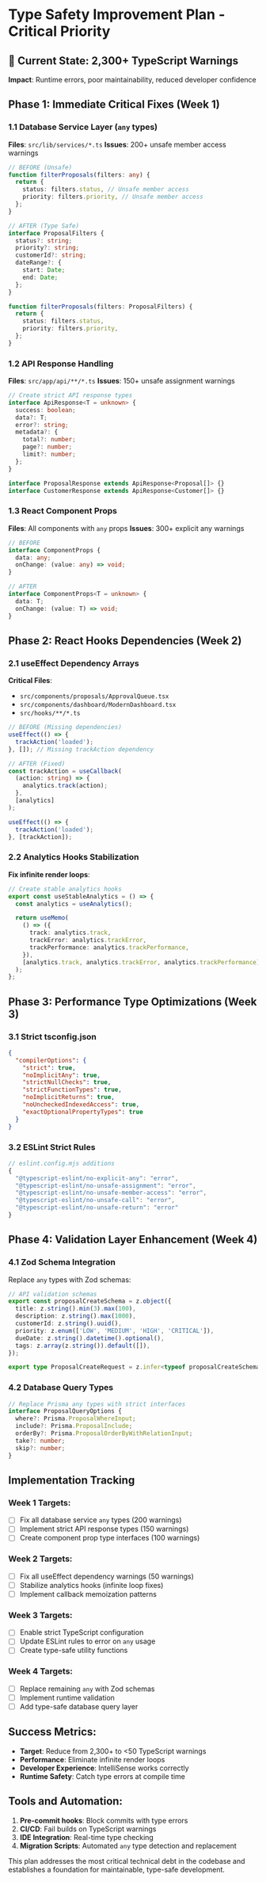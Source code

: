 # Type Safety Improvement Plan - Critical Priority

## 🚨 Current State: 2,300+ TypeScript Warnings

**Impact**: Runtime errors, poor maintainability, reduced developer confidence

## Phase 1: Immediate Critical Fixes (Week 1)

### 1.1 Database Service Layer (`any` types)

**Files**: `src/lib/services/*.ts` **Issues**: 200+ unsafe member access
warnings

```typescript
// BEFORE (Unsafe)
function filterProposals(filters: any) {
  return {
    status: filters.status, // Unsafe member access
    priority: filters.priority, // Unsafe member access
  };
}

// AFTER (Type Safe)
interface ProposalFilters {
  status?: string;
  priority?: string;
  customerId?: string;
  dateRange?: {
    start: Date;
    end: Date;
  };
}

function filterProposals(filters: ProposalFilters) {
  return {
    status: filters.status,
    priority: filters.priority,
  };
}
```

### 1.2 API Response Handling

**Files**: `src/app/api/**/*.ts` **Issues**: 150+ unsafe assignment warnings

```typescript
// Create strict API response types
interface ApiResponse<T = unknown> {
  success: boolean;
  data?: T;
  error?: string;
  metadata?: {
    total?: number;
    page?: number;
    limit?: number;
  };
}

interface ProposalResponse extends ApiResponse<Proposal[]> {}
interface CustomerResponse extends ApiResponse<Customer[]> {}
```

### 1.3 React Component Props

**Files**: All components with `any` props **Issues**: 300+ explicit any
warnings

```typescript
// BEFORE
interface ComponentProps {
  data: any;
  onChange: (value: any) => void;
}

// AFTER
interface ComponentProps<T = unknown> {
  data: T;
  onChange: (value: T) => void;
}
```

## Phase 2: React Hooks Dependencies (Week 2)

### 2.1 useEffect Dependency Arrays

**Critical Files**:

- `src/components/proposals/ApprovalQueue.tsx`
- `src/components/dashboard/ModernDashboard.tsx`
- `src/hooks/**/*.ts`

```typescript
// BEFORE (Missing dependencies)
useEffect(() => {
  trackAction('loaded');
}, []); // Missing trackAction dependency

// AFTER (Fixed)
const trackAction = useCallback(
  (action: string) => {
    analytics.track(action);
  },
  [analytics]
);

useEffect(() => {
  trackAction('loaded');
}, [trackAction]);
```

### 2.2 Analytics Hooks Stabilization

**Fix infinite render loops**:

```typescript
// Create stable analytics hooks
export const useStableAnalytics = () => {
  const analytics = useAnalytics();

  return useMemo(
    () => ({
      track: analytics.track,
      trackError: analytics.trackError,
      trackPerformance: analytics.trackPerformance,
    }),
    [analytics.track, analytics.trackError, analytics.trackPerformance]
  );
};
```

## Phase 3: Performance Type Optimizations (Week 3)

### 3.1 Strict tsconfig.json

```json
{
  "compilerOptions": {
    "strict": true,
    "noImplicitAny": true,
    "strictNullChecks": true,
    "strictFunctionTypes": true,
    "noImplicitReturns": true,
    "noUncheckedIndexedAccess": true,
    "exactOptionalPropertyTypes": true
  }
}
```

### 3.2 ESLint Strict Rules

```javascript
// eslint.config.mjs additions
{
  "@typescript-eslint/no-explicit-any": "error",
  "@typescript-eslint/no-unsafe-assignment": "error",
  "@typescript-eslint/no-unsafe-member-access": "error",
  "@typescript-eslint/no-unsafe-call": "error",
  "@typescript-eslint/no-unsafe-return": "error"
}
```

## Phase 4: Validation Layer Enhancement (Week 4)

### 4.1 Zod Schema Integration

Replace `any` types with Zod schemas:

```typescript
// API validation schemas
export const proposalCreateSchema = z.object({
  title: z.string().min(3).max(100),
  description: z.string().max(1000),
  customerId: z.string().uuid(),
  priority: z.enum(['LOW', 'MEDIUM', 'HIGH', 'CRITICAL']),
  dueDate: z.string().datetime().optional(),
  tags: z.array(z.string()).default([]),
});

export type ProposalCreateRequest = z.infer<typeof proposalCreateSchema>;
```

### 4.2 Database Query Types

```typescript
// Replace Prisma any types with strict interfaces
interface ProposalQueryOptions {
  where?: Prisma.ProposalWhereInput;
  include?: Prisma.ProposalInclude;
  orderBy?: Prisma.ProposalOrderByWithRelationInput;
  take?: number;
  skip?: number;
}
```

## Implementation Tracking

### Week 1 Targets:

- [ ] Fix all database service `any` types (200 warnings)
- [ ] Implement strict API response types (150 warnings)
- [ ] Create component prop type interfaces (100 warnings)

### Week 2 Targets:

- [ ] Fix all useEffect dependency warnings (50 warnings)
- [ ] Stabilize analytics hooks (infinite loop fixes)
- [ ] Implement callback memoization patterns

### Week 3 Targets:

- [ ] Enable strict TypeScript configuration
- [ ] Update ESLint rules to error on `any` usage
- [ ] Create type-safe utility functions

### Week 4 Targets:

- [ ] Replace remaining `any` with Zod schemas
- [ ] Implement runtime validation
- [ ] Add type-safe database query layer

## Success Metrics:

- **Target**: Reduce from 2,300+ to <50 TypeScript warnings
- **Performance**: Eliminate infinite render loops
- **Developer Experience**: IntelliSense works correctly
- **Runtime Safety**: Catch type errors at compile time

## Tools and Automation:

1. **Pre-commit hooks**: Block commits with type errors
2. **CI/CD**: Fail builds on TypeScript warnings
3. **IDE Integration**: Real-time type checking
4. **Migration Scripts**: Automated `any` type detection and replacement

This plan addresses the most critical technical debt in the codebase and
establishes a foundation for maintainable, type-safe development.
